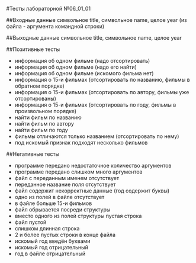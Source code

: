 #Тесты лабораторной №06_01_01

##Входные данные
символьное title,
символьное name,
целое year
(из файла - аргумента командной строки)

##Выходные данные
символьное title,
символьное name,
целое year

##Позитивные тесты
- информация об одном фильме (надо отсортировать)
- информация об одном фильме (надо его найти)
- информация об одном фильме (искомого фильма нет)
- информация о 15-и фильмах (отсортировать по названию, фильмы в обратном порядке)
- информация о 15-и фильмах (отсортировать по автору, фильмы уже отсортированы)
- информация о 15-и фильмах (отсортировать по году, фильмы в произвольном порядке)
- найти фильм по названию
- найти фильм по автору
- найти фильм по году
- фильмы отличаются только названием (отсортировать по нему)
- под искомый признак подходят несколько фильмов

##Негативные тесты
- программе передано недостаточное количество аргументов
- программе передано слишком много аргументов
- файл с переданным именем отсутствует
- переданное название поля отсутствует
- файл содержит некорректные данные (год содержит буквы)
- одно из полей в файле отсутствует
- в файле больше 15-и фильмов
- файл обрывается посреди структуры
- вместо одного из полей структуры пустая строка
- файл пустой
- слишком длинная строка
- 2 и более пустых строки в конце файла
- искомый год введён буквами
- искомый год отрицательный
- год в файле отрицательный
